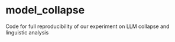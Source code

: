 # model_collapse
Code for full reproducibility of our experiment on LLM collapse and linguistic analysis
